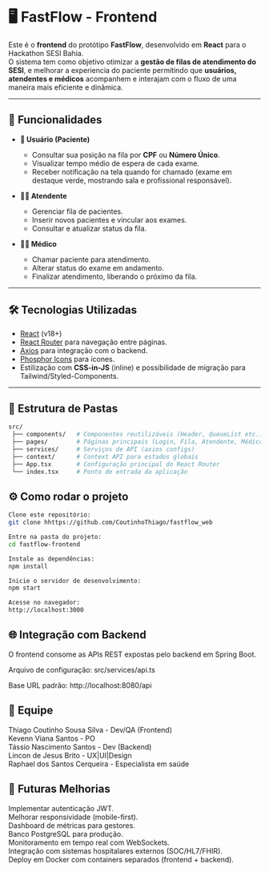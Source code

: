 # 🖥️ FastFlow - Frontend

Este é o **frontend** do protótipo **FastFlow**, desenvolvido em **React** para o Hackathon SESI Bahia.  
O sistema tem como objetivo otimizar a **gestão de filas de atendimento do SESI**, e melhorar a experiencia do paciente permitindo que **usuários, atendentes e médicos** acompanhem e interajam com o fluxo de uma maneira mais eficiente e dinâmica.

---

## 🚀 Funcionalidades

- **👤 Usuário (Paciente)**
  - Consultar sua posição na fila por **CPF** ou **Número Único**.
  - Visualizar tempo médio de espera de cada exame.
  - Receber notificação na tela quando for chamado (exame em destaque verde, mostrando sala e profissional responsável).

- **🧑‍💼 Atendente**
  - Gerenciar fila de pacientes.
  - Inserir novos pacientes e vincular aos exames.
  - Consultar e atualizar status da fila.

- **👨‍⚕️ Médico**
  - Chamar paciente para atendimento.
  - Alterar status do exame em andamento.
  - Finalizar atendimento, liberando o próximo da fila.

---

## 🛠️ Tecnologias Utilizadas

- [React](https://react.dev/) (v18+)
- [React Router](https://reactrouter.com/) para navegação entre páginas.
- [Axios](https://axios-http.com/) para integração com o backend.
- [Phosphor Icons](https://phosphoricons.com/) para ícones.
- Estilização com **CSS-in-JS** (inline) e possibilidade de migração para Tailwind/Styled-Components.

---

## 📂 Estrutura de Pastas

```bash
src/
 ├── components/   # Componentes reutilizáveis (Header, QueueList etc.)
 ├── pages/        # Páginas principais (Login, Fila, Atendente, Médico)
 ├── services/     # Serviços de API (axios configs)
 ├── context/      # Context API para estados globais
 ├── App.tsx       # Configuração principal do React Router
 └── index.tsx     # Ponto de entrada da aplicação
```

## ⚙️ Como rodar o projeto

```bash
Clone este repositório:
git clone hhttps://github.com/CoutinhoThiago/fastflow_web

Entre na pasta do projeto:
cd fastflow-frontend

Instale as dependências:
npm install

Inicie o servidor de desenvolvimento:
npm start

Acesse no navegador:
http://localhost:3000
```

## 🌐 Integração com Backend
O frontend consome as APIs REST expostas pelo backend em Spring Boot.

Arquivo de configuração: src/services/api.ts

Base URL padrão: http://localhost:8080/api

## 👥 Equipe

Thiago Coutinho Sousa Silva - Dev/QA (Frontend)<br>
Kevenn Viana Santos - PO <br>
Tássio Nascimento Santos - Dev (Backend)<br>
Lincon de Jesus Brito - UX|UI|Design <br>
Raphael dos Santos Cerqueira - Especialista em saúde<br>

## 🚀 Futuras Melhorias

Implementar autenticação JWT. <br>
Melhorar responsividade (mobile-first). <br>
Dashboard de métricas para gestores. <br>
Banco PostgreSQL para produção. <br>
Monitoramento em tempo real com WebSockets. <br>
Integração com sistemas hospitalares externos (SOC/HL7/FHIR). <br>
Deploy em Docker com containers separados (frontend + backend). <br>